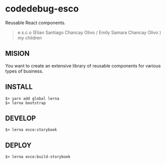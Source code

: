 # codedebug-esco
Reusable React components.

> e.s.c.o  (Elian Santiago Chancay Olivo / Emily Samara Chancay Olivo ) my children

## MISION
You want to create an extensive library of reusable components for various types of business.

## INSTALL

```
$> yarn add global lerna
$> lerna bootstrap
```

## DEVELOP

```
$> lerna esco:storybook 
```

## DEPLOY

```
$> lerna esco:build-storybook
```


